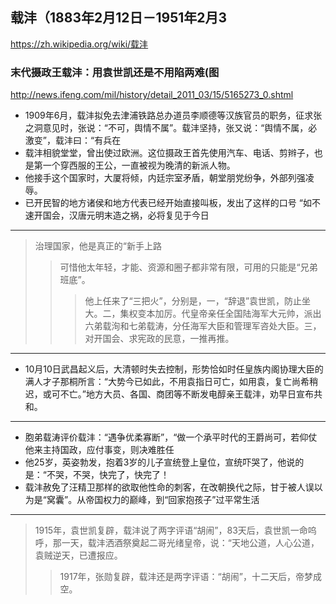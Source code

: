 ## 载沣（1883年2月12日－1951年2月3
https://zh.wikipedia.org/wiki/载沣
### 末代摄政王载沣：用袁世凯还是不用陷两难(图
http://news.ifeng.com/mil/history/detail_2011_03/15/5165273_0.shtml
- 1909年6月，载沣拟免去津浦铁路总办道员李顺德等汉族官员的职务，征求张之洞意见时，张说：“不可，舆情不属”。载沣坚持，张又说：“舆情不属，必激变”，载沣曰：“有兵在
- 载沣相貌堂堂，曾出使过欧洲。这位摄政王首先使用汽车、电话、剪辫子，也是第一个穿西服的王公，一直被视为晚清的新派人物。
- 他接手这个国家时，大厦将倾，内廷宗室矛盾，朝堂朋党纷争，外部列强凌辱。
- 已开民智的地方诸侯和地方代表已经开始直接叫板，发出了这样的口号 “如不速开国会，汉唐元明末造之祸，必将复见于今日
---
>治理国家，他是真正的“新手上路
>>可惜他太年轻，才能、资源和圈子都非常有限，可用的只能是“兄弟班底”。
>>>他上任来了“三把火”，分别是，一，“辞退”袁世凯，防止坐大。二，集权变本加厉。代皇帝亲任全国陆海军大元帅，派出六弟载洵和七弟载涛，分任海军大臣和管理军咨处大臣。三，对开国会、求宪政的民意，一推再推。
---
- 10月10日武昌起义后，大清顿时失去控制，形势恰如时任皇族内阁协理大臣的满人才子那桐所言：“大势今已如此，不用袁指日可亡，如用袁，复亡尚希稍迟，或可不亡。”地方大员、各国、商团等不断发电醇亲王载沣，劝早日宣布共和。
---
- 胞弟载涛评价载沣：“遇争优柔寡断”，“做一个承平时代的王爵尚可，若仰仗他来主持国政，应付事变，则决难胜任
- 他25岁，英姿勃发，抱着3岁的儿子宣统登上皇位，宣统吓哭了，他说的是：“不哭，不哭，快完了，快完了！
- 载沣赦免了汪精卫那样的欲取他性命的刺客，在改朝换代之际，甘于被人误以为是“窝囊”。从帝国权力的巅峰，到“回家抱孩子”过平常生活
---
>1915年，袁世凯复辟，载沣说了两字评语“胡闹”，83天后，袁世凯一命呜呼，那一天，载沣洒酒祭奠起二哥光绪皇帝，说：“天地公道，人心公道，袁贼逆天，已遭报应。
>>1917年，张勋复辟，载沣还是两字评语：“胡闹”，十二天后，帝梦成空。